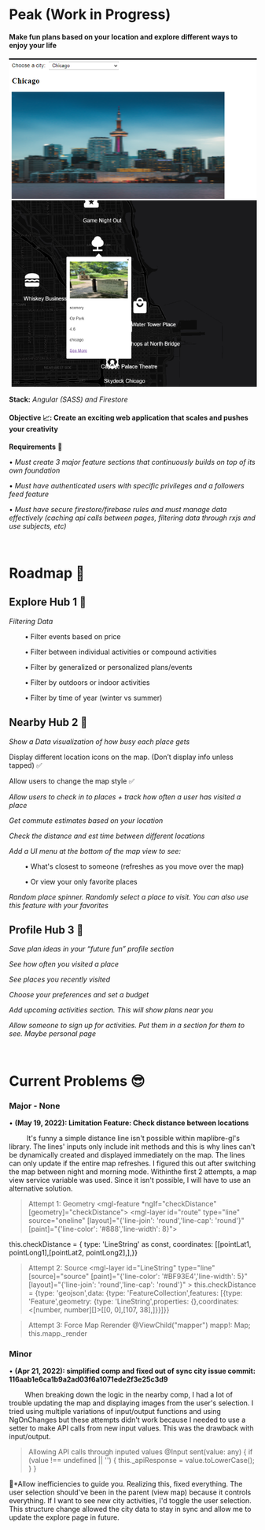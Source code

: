 # Peak (Work in Progress)   
#### Make fun plans based on your location and explore different ways to enjoy your life

![displayImg!](src/assets/peakProgress.png)

**Stack:** *Angular (SASS) and Firestore*

#### **Objective 📈:** **Create an exciting web application that scales and pushes your creativity**

**Requirements** 🚦

• *Must create 3 major feature sections that continuously builds on top of its own foundation*

• *Must have authenticated users with specific privileges and a followers feed feature*

• *Must have secure firestore/firebase rules and must manage data effectively (caching api calls between pages, filtering data through rxjs and use subjects, etc)*



&nbsp;

# Roadmap 📜

## Explore Hub 1 🌌

*Filtering Data*

&emsp; &emsp;• Filter events based on price

&emsp; &emsp;• Filter between individual activities or compound activities

&emsp; &emsp;• Filter by generalized or personalized plans/events

&emsp; &emsp;• Filter by outdoors or indoor activities

&emsp; &emsp;• Filter by time of year (winter vs summer)



## Nearby Hub 2 🌌

*Show a Data visualization of how busy each place gets*

Display different location icons on the map. (Don’t display info unless tapped) ✅

Allow users to change the map style ✅

*Allow users to check in to places + track how often a user has visited a place*

*Get commute estimates based on your location*

*Check the distance and est time between different locations*

*Add a UI menu at the bottom of the map view to see:*

&emsp; &emsp;• What's closest to someone (refreshes as you move over the map)

&emsp; &emsp;• Or view your only favorite places

*Random place spinner. Randomly select a place to visit. You can also use this feature with your favorites*



## Profile Hub 3 🌌

*Save plan ideas in your “future fun” profile section*

*See how often you visited a place* 

*See places you recently visited*

*Choose your preferences and set a budget*

*Add upcoming activities section. This will show plans near you*

*Allow someone to sign up for activities. Put them in a section for them to see. Maybe personal page*

&emsp; &emsp;

# Current Problems 😎

### Major - None


• **(May 19, 2022): Limitation Feature: Check distance between locations**

&emsp; &emsp; It's funny a simple distance line isn't possible within maplibre-gl's library. The lines' inputs only include init methods and this is why lines can't be dynamically created and displayed immediately on the map. The lines can only update if the entire map refreshes. I figured this out after switching 
the map between night and morning mode. Withinthe first 2 attempts, a map view service variable was used. Since it isn't possible, I will have to use an alternative solution. 


 >Attempt 1: Geometry 
  <mgl-geojson-source id="oneline"><mgl-feature *ngIf="checkDistance" [geometry]="checkDistance"></mgl-feature></mgl-geojson-source>
  <mgl-layer id="route" type="line" source="oneline" [layout]="{'line-join': 'round','line-cap': 'round'}" [paint]="{'line-color': '#888','line-width': 8}"></mgl-layer>

  this.checkDistance = {  type: 'LineString' as const, coordinates: [[pointLat1, pointLong1],[pointLat2, pointLong2],],}}

  >Attempt 2: Source
  <mgl-layer id="LineString" type="line" [source]="source" [paint]="{'line-color': '#BF93E4','line-width': 5}" [layout]="{'line-join': 'round','line-cap': 'round'}" ></mgl-layer>
  this.checkDistance = {type: 'geojson',data: {type: 'FeatureCollection',features: [{type: 'Feature',geometry: {type: 'LineString',properties: {},coordinates: <[number, number][]>[[0, 0],[107, 38],]}}]}}

  >Attempt 3: Force Map Rerender
  @ViewChild("mapper") mapp!: Map;
  this.mapp._render

  

### Minor

• **(Apr 21, 2022): simplified comp and fixed out of sync city issue  commit: 116aab1e6ca1b9a2ad03f6a1071ede2f3e25c3d9**

&emsp; &emsp;When breaking down the logic in the nearby comp, I had a lot of trouble updating the map and displaying images from the user's selection. 
I tried using multiple variations of input/output functions and using NgOnChanges but these attempts didn't work because I needed
to use a setter to make API calls from new input values. This was the drawback with input/output.

> Allowing API calls through inputed values
  @Input sent(value: any) {
     if (value !== undefined || '') {
       this._apiResponse = value.toLowerCase(); 
      }
  }
  
🔑*Allow inefficiencies to guide you. Realizing this, fixed everything. The user selection should've been in the parent (view map) because it controls everything. If I want to see new city activities, I'd toggle the user selection. This structure change allowed the city data to stay in sync and allow me to update the explore page in future.

&nbsp;

